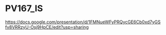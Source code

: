 # PV167_IS

https://docs.google.com/presentation/d/1FMNueWFyPRQycGE6Cb0xd7yGSfv8VRRzyU-Osj9HpCE/edit?usp=sharing
